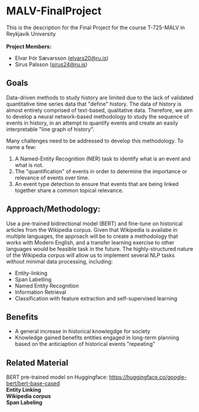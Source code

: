 # MALV-FinalProject
This is the description for the Final Project for the course T-725-MALV in Reykjavík University<br>
<br>
**Project Members:**
- Elvar Þór Sævarsson (elvars20@ru.is)
- Sirus Palsson (sirus24@ru.is)

## Goals
Data-driven methods to study history are limited due to the lack of validated quantitative time series data that "define" history. The data of history is almost entirely comprised of text-based, qualitative data. Therefore, we aim to develop a neural network-based methodology to study the sequence of events in history, in an attempt to quantify events and create an easily interpretable "line graph of history".

Many challenges need to be addressed to develop this methodology. To name a few:
1. A Named-Entity Recognition (NER) task to identify what is an event and what is not. 
2. The "quantification" of events in order to determine the importance or relevance of events over time.
3. An event type detection to ensure that events that are being linked together share a common topical relevance.

## Approach/Methodology:
Use a pre-trained bidirectional model (BERT) and fine-tune on historical articles from the Wikipedia corpus. Given that Wikipedia is availabe in multiple languages, the approach will be to create a methodology that works with Modern English, and a transfer learning exercise to other languages would be feasible task in the future. The highly-structured nature of the Wikipedia corpus will allow us to implement several NLP tasks without minimal data processing, including:
- Entity-linking
- Span Labelling
- Named Entity Recognition
- Information Retrieval
- Classification with feature extraction and self-supervised learning

## Benefits
- A general increase in historical knowlegdge for society
- Knowledge gained benefits entities engaged in long-term planning based on the anticiaption of historical events "repeating"





## Related Material
BERT pre-trained model on Huggingface: https://huggingface.co/google-bert/bert-base-cased <br>
**Entity Linking**<br>
**Wikipedia corpus**<br>
**Span Labeling** <br>
